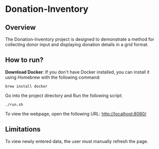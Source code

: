 # Donation-Inventory

## Overview
The Donation-Inventory project is designed to demonstrate a method for collecting donor input and displaying donation details in a grid format.

## How to run?

**Download Docker**: If you don't have Docker installed, you can install it using Homebrew with the following command:
```
brew install docker
```

Go into the project directory and Run the following script:  
```
./run.sh
```

To view the webpage, open the following URL: 
[http://localhost:8080/](http://localhost:8080/)


## Limitations
To view newly entered data, the user must manually refresh the page.
